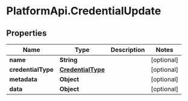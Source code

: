 # PlatformApi.CredentialUpdate

## Properties

Name | Type | Description | Notes
------------ | ------------- | ------------- | -------------
**name** | **String** |  | [optional]
**credentialType** | [**CredentialType**](CredentialType.md) |  | [optional]
**metadata** | **Object** |  | [optional]
**data** | **Object** |  | [optional]

